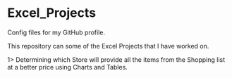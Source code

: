 # Excel_Projects
Config files for my GitHub profile.

This repository can some of the Excel Projects that I have worked on.

1> Determining which Store will provide all the items from the Shopping list at a better price using Charts and Tables.
